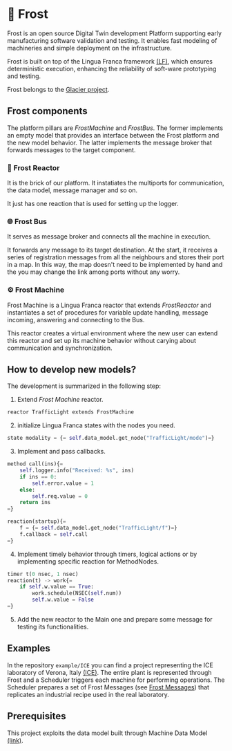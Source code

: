 # 💠 Frost
Frost is an open source Digital Twin development Platform supporting early manufacturing software validation and testing.
It enables fast modeling of machineries and simple deployment on the infrastructure.

Frost is built on top of the Lingua Franca framework [(LF)](https://www.lf-lang.org/), which ensures deterministic execution, enhancing the reliability of soft-ware prototyping and testing.

Frost belongs to the [Glacier project](https://esd-univr.github.io/glacier-website/). 


## Frost components
The platform pillars are *FrostMachine* and *FrostBus*. The former implements an empty model that provides an interface between the Frost platform and the new model behavior. 
The latter implements the message broker that forwards messages to the target component.

### 🧱 Frost Reactor 

It is the brick of our platform. It instatiates the multiports for communication, the data model, message manager and so on.

It just has one reaction that is used for setting up the logger.

### 🌐 Frost Bus 

It serves as message broker and connects all the machine in execution.

It forwards any message to its target destination. At the start, it receives a series of registration messages from all the neighbours and stores their port in a map.
In this way, the map doesn't need to be implemented by hand and the you may change the link among ports without any worry.

### ⚙️ Frost Machine 
Frost Machine is a Lingua Franca reactor that extends *FrostReactor* and instantiates a set of procedures for variable update handling, message incoming, answering and connecting to the Bus.

This reactor creates a virtual environment where the new user can extend this reactor and set up its machine behavior without carying about communication and synchronization.

## How to develop new models?

The development is summarized in the following step:

1) Extend *Frost Machine* reactor.
```python
reactor TrafficLight extends FrostMachine
```
2) initialize Lingua Franca states with the nodes you need.
```python
state modality = {= self.data_model.get_node("TrafficLight/mode")=}
```
3) Implement and pass callbacks.
```python
method call(ins){=
    self.logger.info("Received: %s", ins)
    if ins == 0:
        self.error.value = 1      
    else:
        self.req.value = 0
    return ins
=}

reaction(startup){=
    f = {= self.data_model.get_node("TrafficLight/f")=}
    f.callback = self.call
=}  
```
4) Implement timely behavior through timers, logical actions or by implementing specific reaction for MethodNodes.
```python
timer t(0 nsec, 1 nsec)
reaction(t) -> work{=
    if self.w.value == True:
        work.schedule(NSEC(self.num))
        self.w.value = False
=}
```
5) Add the new reactor to the Main one and prepare some message for testing its functionalities.

## Examples

In the repository `example/ICE` you can find a project representing the ICE laboratory of Verona, Italy [(ICE)](https://www.icelab.di.univr.it/).
The entire plant is represented through Frost and a Scheduler triggers each machine for performing operations. The Scheduler prepares a set of Frost Messages (see [Frost Messages](https://github.com/esd-univr/machine-data-model/tree/feature/beta-release-0.0.1/machine_data_model/protocols/frost_v1)) that replicates an industrial recipe used in the real laboratory.

## Prerequisites
This project exploits the data model built through Machine Data Model [(link)](https://github.com/esd-univr/frost-machine-data-model.git).